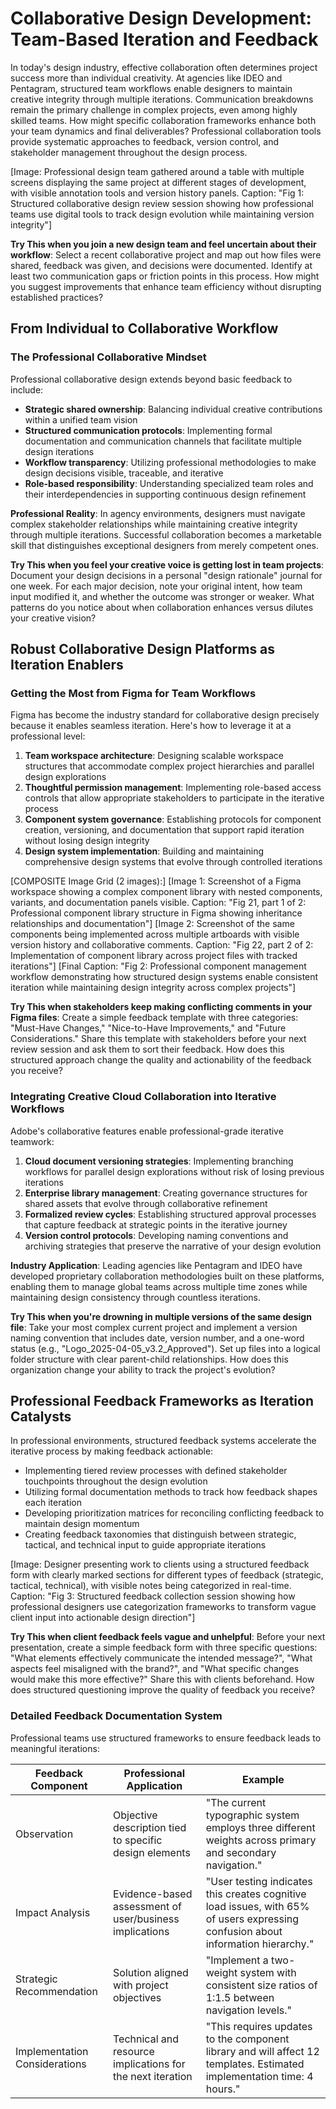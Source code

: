 # Collaborative Design Development: Team-Based Iteration and Feedback

In today's design industry, effective collaboration often determines project success more than individual creativity. At agencies like IDEO and Pentagram, structured team workflows enable designers to maintain creative integrity through multiple iterations. Communication breakdowns remain the primary challenge in complex projects, even among highly skilled teams. How might specific collaboration frameworks enhance both your team dynamics and final deliverables? Professional collaboration tools provide systematic approaches to feedback, version control, and stakeholder management throughout the design process.

[Image: Professional design team gathered around a table with multiple screens displaying the same project at different stages of development, with visible annotation tools and version history panels. Caption: "Fig 1: Structured collaborative design review session showing how professional teams use digital tools to track design evolution while maintaining version integrity"]

**Try This when you join a new design team and feel uncertain about their workflow**: Select a recent collaborative project and map out how files were shared, feedback was given, and decisions were documented. Identify at least two communication gaps or friction points in this process. How might you suggest improvements that enhance team efficiency without disrupting established practices?

## From Individual to Collaborative Workflow

### The Professional Collaborative Mindset

Professional collaborative design extends beyond basic feedback to include:

- **Strategic shared ownership**: Balancing individual creative contributions within a unified team vision
- **Structured communication protocols**: Implementing formal documentation and communication channels that facilitate multiple design iterations
- **Workflow transparency**: Utilizing professional methodologies to make design decisions visible, traceable, and iterative
- **Role-based responsibility**: Understanding specialized team roles and their interdependencies in supporting continuous design refinement

**Professional Reality**: In agency environments, designers must navigate complex stakeholder relationships while maintaining creative integrity through multiple iterations. Successful collaboration becomes a marketable skill that distinguishes exceptional designers from merely competent ones.

**Try This when you feel your creative voice is getting lost in team projects**: Document your design decisions in a personal "design rationale" journal for one week. For each major decision, note your original intent, how team input modified it, and whether the outcome was stronger or weaker. What patterns do you notice about when collaboration enhances versus dilutes your creative vision?

## Robust Collaborative Design Platforms as Iteration Enablers

### Getting the Most from Figma for Team Workflows

Figma has become the industry standard for collaborative design precisely because it enables seamless iteration. Here's how to leverage it at a professional level:

1. **Team workspace architecture**: Designing scalable workspace structures that accommodate complex project hierarchies and parallel design explorations
2. **Thoughtful permission management**: Implementing role-based access controls that allow appropriate stakeholders to participate in the iterative process
3. **Component system governance**: Establishing protocols for component creation, versioning, and documentation that support rapid iteration without losing design integrity
4. **Design system implementation**: Building and maintaining comprehensive design systems that evolve through controlled iterations

[COMPOSITE Image Grid (2 images):]
[Image 1: Screenshot of a Figma workspace showing a complex component library with nested components, variants, and documentation panels visible. Caption: "Fig 21, part 1 of 2: Professional component library structure in Figma showing inheritance relationships and documentation"]
[Image 2: Screenshot of the same components being implemented across multiple artboards with visible version history and collaborative comments. Caption: "Fig 22, part 2 of 2: Implementation of component library across project files with tracked iterations"]
[Final Caption: "Fig 2: Professional component management workflow demonstrating how structured design systems enable consistent iteration while maintaining design integrity across complex projects"]

**Try This when stakeholders keep making conflicting comments in your Figma files**: Create a simple feedback template with three categories: "Must-Have Changes," "Nice-to-Have Improvements," and "Future Considerations." Share this template with stakeholders before your next review session and ask them to sort their feedback. How does this structured approach change the quality and actionability of the feedback you receive?

### Integrating Creative Cloud Collaboration into Iterative Workflows

Adobe's collaborative features enable professional-grade iterative teamwork:

1. **Cloud document versioning strategies**: Implementing branching workflows for parallel design explorations without risk of losing previous iterations
2. **Enterprise library management**: Creating governance structures for shared assets that evolve through collaborative refinement
3. **Formalized review cycles**: Establishing structured approval processes that capture feedback at strategic points in the iterative journey
4. **Version control protocols**: Developing naming conventions and archiving strategies that preserve the narrative of your design evolution

**Industry Application**: Leading agencies like Pentagram and IDEO have developed proprietary collaboration methodologies built on these platforms, enabling them to manage global teams across multiple time zones while maintaining design consistency through countless iterations.

**Try This when you're drowning in multiple versions of the same design file**: Take your most complex current project and implement a version naming convention that includes date, version number, and a one-word status (e.g., "Logo_2025-04-05_v3.2_Approved"). Set up files into a logical folder structure with clear parent-child relationships. How does this organization change your ability to track the project's evolution?

## Professional Feedback Frameworks as Iteration Catalysts

In professional environments, structured feedback systems accelerate the iterative process by making feedback actionable:

- Implementing tiered review processes with defined stakeholder touchpoints throughout the design evolution
- Utilizing formal documentation methods to track how feedback shapes each iteration
- Developing prioritization matrices for reconciling conflicting feedback to maintain design momentum
- Creating feedback taxonomies that distinguish between strategic, tactical, and technical input to guide appropriate iterations

[Image: Designer presenting work to clients using a structured feedback form with clearly marked sections for different types of feedback (strategic, tactical, technical), with visible notes being categorized in real-time. Caption: "Fig 3: Structured feedback collection session showing how professional designers use categorization frameworks to transform vague client input into actionable design direction"]

**Try This when client feedback feels vague and unhelpful**: Before your next presentation, create a simple feedback form with three specific questions: "What elements effectively communicate the intended message?", "What aspects feel misaligned with the brand?", and "What specific changes would make this more effective?" Share this with clients beforehand. How does structured questioning improve the quality of feedback you receive?

### Detailed Feedback Documentation System

Professional teams use structured frameworks to ensure feedback leads to meaningful iterations:

| Feedback Component | Professional Application | Example |
|-------------------|--------------------------|---------|
| Observation | Objective description tied to specific design elements | "The current typographic system employs three different weights across primary and secondary navigation." |
| Impact Analysis | Evidence-based assessment of user/business implications | "User testing indicates this creates cognitive load issues, with 65% of users expressing confusion about information hierarchy." |
| Strategic Recommendation | Solution aligned with project objectives | "Implement a two-weight system with consistent size ratios of 1:1.5 between navigation levels." |
| Implementation Considerations | Technical and resource implications for the next iteration | "This requires updates to the component library and will affect 12 templates. Estimated implementation time: 4 hours." |